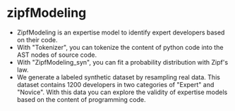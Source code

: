 # zipfModeling
- ZipfModeling is an expertise model to identify expert developers based on their code. <br />
- With "Tokenizer", you can tokenize the content of python code into the AST nodes of source code. <br />
- With "ZipfModeling_syn", you can fit a probability distribution with Zipf's law.<br />
- We generate a labeled synthetic dataset by resampling real data. This dataset contains 1200 developers in two categories of "Expert" and "Novice". With this data you can explore the validity of expertise models based on the content of programming code.
